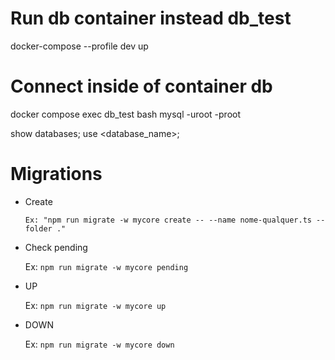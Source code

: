# Run db container instead db_test

docker-compose --profile dev up

# Connect inside of container db

docker compose exec db_test bash
mysql -uroot -proot

show databases;
use <database_name>;

# Migrations

-   Create

        Ex: "npm run migrate -w mycore create -- --name nome-qualquer.ts --folder ."

-   Check pending

    Ex: `npm run migrate -w mycore pending`

-   UP

    Ex: `npm run migrate -w mycore up`

-   DOWN

    Ex: `npm run migrate -w mycore down`
